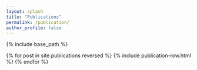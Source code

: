 ```yaml
---
layout: splash
title: "Publications"
permalink: /publication/
author_profile: false
---
```


{% include base_path %}

{% for post in site.publications reversed %}
  {% include publication-row.html %}
{% endfor %}